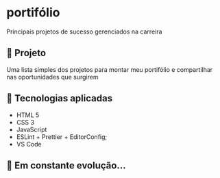 # portifólio
Principais projetos de sucesso gerenciados na carreira
## 🚀 Projeto

Uma lista simples dos projetos para montar meu portifólio e compartilhar nas oportunidades que surgirem

## 🔧 Tecnologias aplicadas

- HTML 5
- CSS 3
- JavaScript
- ESLint + Prettier + EditorConfig;
- VS Code

## 🚀 **Em constante evolução...**
